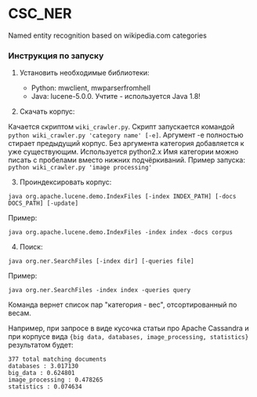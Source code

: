 # CSC_NER
Named entity recognition based on wikipedia.com categories

### Инструкция по запуску
1. Установить необходимые библиотеки:
    *   Python: mwclient, mwparserfromhell
    *   Java: lucene-5.0.0. Учтите - используется Java 1.8!

2. Скачать корпус:

Качается скриптом `wiki_crawler.py`. Скрипт запускается командой `python wiki_crawler.py 'category name' [-e]`.
Аргумент -e полностью стирает предыдущий корпус. Без аргумента категория добавляется к уже существующим. Используется python2.x
Имя категории можно писать с пробелами вместо нижних подчёркиваний. Пример запуска: `python wiki_crawler.py 'image processing'`

3. Проиндексировать корпус:

`java org.apache.lucene.demo.IndexFiles [-index INDEX_PATH] [-docs DOCS_PATH] [-update]`

 Пример:

 `java org.apache.lucene.demo.IndexFiles -index index -docs corpus`

4. Поиск:

`java org.ner.SearchFiles [-index dir] [-queries file]`

Пример:

`java org.ner.SearchFiles -index index -queries query`

Команда вернет список пар "категория - вес", отсортированный по весам.

Например, при запросе в виде кусочка статьи про Apache Cassandra и при корпусе вида `{big data, databases, image_processing, statistics}` результатом будет:

    377 total matching documents
    databases : 3.017130
    big_data : 0.624801
    image_processing : 0.478265
    statistics : 0.074634
